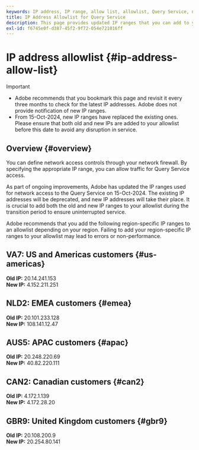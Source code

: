 ```yaml
---
keywords: IP address, IP range, allow list, allowlist, Query Service, network access
title: IP Address Allowlist for Query Service
description: This page provides updated IP ranges that you can add to your allowlist for secure access to the Query Service.
exl-id: f6745e0f-d387-45f2-9f72-054e721016ff
---
```

# IP address allowlist {#ip-address-allow-list}

>[!IMPORTANT]
>
> * Adobe recommends that you bookmark this page and revisit it every three months to check for the latest IP addresses. Adobe does not provide notification of new IP ranges.
> * From 15-Oct-2024, new IP ranges have replaced the existing ones. Please ensure that both old and new IPs are added to your allowlist before this date to avoid any disruption in service.

## Overview {#overview}

You can define network access controls through your network firewall. By specifying the appropriate IP range, you can allow traffic for Query Service access.

As part of ongoing improvements, Adobe has updated the IP ranges used for network access to the Query Service on 15-Oct-2024. The existing IP addresses will be deprecated, and new IP addresses will take their place. It is crucial to add both the old and new IP ranges to your allowlist during the transition period to ensure uninterrupted service.

Adobe recommends that you add the following region-specific IP ranges to an allowlist depending on your region. Failing to add your region-specific IP ranges to your allowlist may lead to errors or non-performance.

## VA7: US and Americas customers {#us-americas}

**Old IP:** 20.14.241.153  
**New IP:** 4.152.211.251

## NLD2: EMEA customers {#emea}

**Old IP:** 20.101.233.128  
**New IP:** 108.141.12.47

## AUS5: APAC customers {#apac}

**Old IP:** 20.248.220.69  
**New IP:** 40.82.220.111

## CAN2: Canadian customers {#can2}

**Old IP:** 4.172.1.139  
**New IP:** 4.172.28.20

## GBR9: United Kingdom customers {#gbr9}

**Old IP:** 20.108.200.9  
**New IP:** 20.254.80.141

